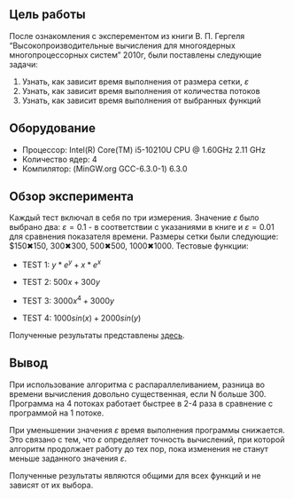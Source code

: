 ## Цель работы
После ознакомления с эксперементом из книги В. П. Гергеля “Высокопроизводительные вычисления для многоядерных многопроцессорных систем” 2010г, были поставлены следующие задачи:

1. Узнать, как зависит время выполнения от размера сетки, $\varepsilon$
2. Узнать, как зависит время выполнения от количества потоков
3. Узнать, как зависит время выполнения от выбранных функций
## Оборудование

- Процессор: Intel(R) Core(TM) i5-10210U CPU @ 1.60GHz   2.11 GHz
- Количество ядер: 4
- Компилятор: (MinGW.org GCC-6.3.0-1) 6.3.0

## Обзор эксперимента

Каждый тест включал в себя по три измерения. Значение $\varepsilon$ было выбрано два: $\varepsilon = 0.1$ - в соответствии с указаниями в книге и  $\varepsilon = 0.01$ для сравнения показателя времени. Размеры сетки были следующие: $150✖150, 300✖300, 500✖500, 1000✖1000. Тестовые функции:
- TEST 1: $y * e ^ y + x * e ^ x$

- TEST 2: $500x + 300y$

- TEST 3: $3000x^4 + 3000y$
 
- TEST 4: $1000sin(x) + 2000sin(y)$

Полученные результаты представлены [здесь](result.txt).
 ## Вывод

При использование алгоритма с распараллеливанием, разница во времени вычисления довольно существенная, если N больше 300. Программа на 4 потоках работает быстрее в 2-4 раза в сравнение с программой на 1 потоке.

При уменьшении значения $\varepsilon$ время выполнения программы снижается. Это связано с тем, что $\varepsilon$ определяет точность вычислений, при которой алгоритм продолжает работу до тех пор, пока изменения не станут меньше заданного значения $\varepsilon$.

Полученные результаты являются общими для всех функций и не зависят от их выбора.